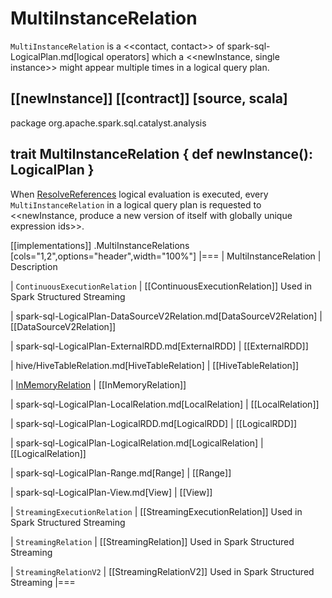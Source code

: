 # MultiInstanceRelation

`MultiInstanceRelation` is a <<contact, contact>> of spark-sql-LogicalPlan.md[logical operators] which a <<newInstance, single instance>> might appear multiple times in a logical query plan.

[[newInstance]]
[[contract]]
[source, scala]
----
package org.apache.spark.sql.catalyst.analysis

trait MultiInstanceRelation {
  def newInstance(): LogicalPlan
}
----

When [ResolveReferences](logical-analysis-rules/ResolveReferences.md) logical evaluation is executed, every `MultiInstanceRelation` in a logical query plan is requested to <<newInstance, produce a new version of itself with globally unique expression ids>>.

[[implementations]]
.MultiInstanceRelations
[cols="1,2",options="header",width="100%"]
|===
| MultiInstanceRelation
| Description

| `ContinuousExecutionRelation`
| [[ContinuousExecutionRelation]] Used in Spark Structured Streaming

| spark-sql-LogicalPlan-DataSourceV2Relation.md[DataSourceV2Relation]
| [[DataSourceV2Relation]]

| spark-sql-LogicalPlan-ExternalRDD.md[ExternalRDD]
| [[ExternalRDD]]

| hive/HiveTableRelation.md[HiveTableRelation]
| [[HiveTableRelation]]

| [InMemoryRelation](logical-operators/InMemoryRelation.md)
| [[InMemoryRelation]]

| spark-sql-LogicalPlan-LocalRelation.md[LocalRelation]
| [[LocalRelation]]

| spark-sql-LogicalPlan-LogicalRDD.md[LogicalRDD]
| [[LogicalRDD]]

| spark-sql-LogicalPlan-LogicalRelation.md[LogicalRelation]
| [[LogicalRelation]]

| spark-sql-LogicalPlan-Range.md[Range]
| [[Range]]

| spark-sql-LogicalPlan-View.md[View]
| [[View]]

| `StreamingExecutionRelation`
| [[StreamingExecutionRelation]] Used in Spark Structured Streaming

| `StreamingRelation`
| [[StreamingRelation]] Used in Spark Structured Streaming

| `StreamingRelationV2`
| [[StreamingRelationV2]] Used in Spark Structured Streaming
|===
